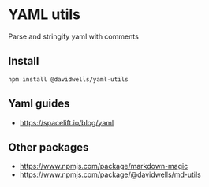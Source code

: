 # YAML utils

Parse and stringify yaml with comments

## Install

```
npm install @davidwells/yaml-utils
```

## Yaml guides

- https://spacelift.io/blog/yaml

## Other packages

- https://www.npmjs.com/package/markdown-magic
- https://www.npmjs.com/package/@davidwells/md-utils
